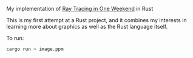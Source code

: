My implementation of [Ray Tracing in One Weekend](https://raytracing.github.io/books/RayTracingInOneWeekend.html) in Rust

This is my first attempt at a Rust project, and it combines my interests in learning more about graphics as well as the Rust language itself.

To run:

```bash
cargo run > image.ppm
```